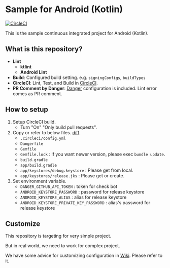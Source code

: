# Sample for Android (Kotlin)

[![CircleCI](https://circleci.com/gh/noboru-i/sample-android-kotlin.svg?style=svg)](https://circleci.com/gh/noboru-i/sample-android-kotlin)

This is the sample continuous integrated project for Android (Kotlin).

## What is this repository?

- **Lint**
  - **ktlint**
  - **Android Lint**
- **Build**: Configured build setting. e.g. `signingConfigs`, `buildTypes`
- **CircleCI**: Lint, Test, and Build in [CircleCI](https://circleci.com/).
- **PR Comment by Danger**: [Danger](http://danger.systems/ruby/) configuration is included. Lint error comes as PR comment.


## How to setup

1. Setup CircleCI build.
    - Turn "On" "Only build pull requests".
2. Copy or refer to below files. [diff](https://github.com/noboru-i/sample-android-kotlin/compare/6e14739b8d26c11b66d3e0c11478fbe84b479ebc...master)
    - `.circleci/config.yml`
    - `Dangerfile`
    - `Gemfile`
    - `Gemfile.lock` : If you want newer version, please exec `bundle update`.
    - `build.gradle`
    - `app/build.gradle`
    - `app/keystores/debug.keystore` : Please get from local.
    - `app/keystores/release.jks` : Please get or create.
2. Set environment variable.
    - `DANGER_GITHUB_API_TOKEN` : token for check bot
    - `ANDROID_KEYSTORE_PASSWORD` : password for release keystore
    - `ANDROID_KEYSTORE_ALIAS` : alias for release keystore
    - `ANDROID_KEYSTORE_PRIVATE_KEY_PASSWORD` : alias's password for release keystore

## Customize

This repository is targeting for very simple project.

But in real world, we need to work for complex project.

We have some advice for customizing configuration in [Wiki](https://github.com/noboru-i/sample-android-kotlin/wiki).
Please refer to it.